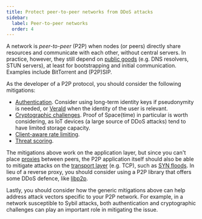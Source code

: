 ```yaml
---
title: Protect peer-to-peer networks from DDoS attacks
sidebar:
  label: Peer-to-peer networks
  order: 4
---
```


A network is _peer-to-peer_ (P2P) when nodes (or peers) directly share resources and communicate with each other, without central servers.
In practice, however, they still depend on [public goods](public-goods.md) (e.g. DNS resolvers, STUN servers), at least for bootstrapping and initial communication.
Examples include BitTorrent and (P2P)SIP.

As the developer of a P2P protocol, you should consider the following mitigations:

- [Authentication](../mitigations/authentication.md). Consider using long-term identity keys if pseudonymity is needed, or [VeraId](https://veraid.net) when the identity of the user is relevant.
- [Cryptographic challenges](../mitigations/crypto-challenges.md). Proof of Space(time) in particular is worth considering, as IoT devices (a large source of DDoS attacks) tend to have limited storage capacity.
- [Client-aware rate limiting](../mitigations/rate-limiting.md).
- [Threat scoring](../mitigations/threat-scoring.md).

The mitigations above work on the application layer,
but since you can't place [proxies](../mitigations/reverse-proxies.md) between peers,
the P2P application itself should also be able to mitigate attacks on the [transport layer](https://en.wikipedia.org/wiki/Transport_layer) (e.g. TCP),
such as [SYN floods](https://en.wikipedia.org/wiki/SYN_flood).
In lieu of a reverse proxy, you should consider using a P2P library that offers some DDoS defence, like [libp2p](https://docs.libp2p.io/concepts/security/dos-mitigation/).

Lastly, you should consider how the generic mitigations above can help address attack vectors specific to your P2P network. For example, in a network susceptible to Sybil attacks, both authentication and cryptographic challenges can play an important role in mitigating the issue.
